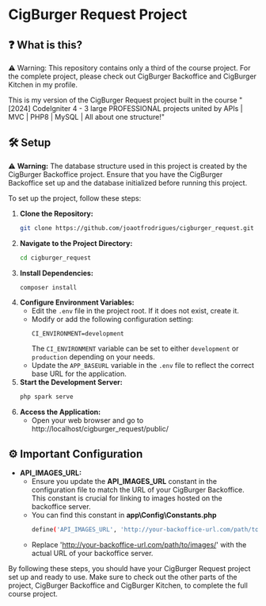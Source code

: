 # CigBurger Request Project

## ❓ What is this?

⚠️ Warning: This repository contains only a third of the course project. For the complete project, please check out CigBurger Backoffice and CigBurger Kitchen in my profile.

This is my version of the CigBurger Request project built in the course "[2024] CodeIgniter 4 - 3 large PROFESSIONAL projects united by APIs | MVC | PHP8 | MySQL | All about one structure!"

## 🛠️ Setup

⚠️ **Warning:** The database structure used in this project is created by the CigBurger Backoffice project. Ensure that you have the CigBurger Backoffice set up and the database initialized before running this project.

To set up the project, follow these steps:

1. **Clone the Repository:**
   ```bash
   git clone https://github.com/joaotfrodrigues/cigburger_request.git
2. **Navigate to the Project Directory:**
    ```bash
    cd cigburger_request
3. **Install Dependencies:**
    ```bash
    composer install
4. **Configure Environment Variables:**
    - Edit the `.env` file in the project root. If it does not exist, create it.
    - Modify or add the following configuration setting:
        ```dotenv
        CI_ENVIRONMENT=development
        ```
      The `CI_ENVIRONMENT` variable can be set to either `development` or `production` depending on your needs.
    - Update the `APP_BASEURL` variable in the `.env` file to reflect the correct base URL for the application.
5. **Start the Development Server:**
    ```bash
    php spark serve
6. **Access the Application:**
    - Open your web browser and go to http://localhost/cigburger_request/public/

## ⚙️ Important Configuration
- **API_IMAGES_URL:**
    - Ensure you update the **API_IMAGES_URL** constant in the configuration file to match the URL of your CigBurger Backoffice. This constant is crucial for linking to images hosted on the backoffice server.
    - You can find this constant in **app\Config\Constants.php**
        ```bash
        define('API_IMAGES_URL', 'http://your-backoffice-url.com/path/to/images/');
        ```
    - Replace 'http://your-backoffice-url.com/path/to/images/' with the actual URL of your backoffice server.

By following these steps, you should have your CigBurger Request project set up and ready to use. Make sure to check out the other parts of the project, CigBurger Backoffice and CigBurger Kitchen, to complete the full course project.